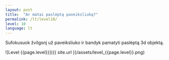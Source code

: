```yaml
---
layout: post
title:  "Ar matai paslėptą paveiksliuką?"
permalink: /lt/level10/
level: 10
language: lt
---
```

Sufokusuok žvilgsnį už paveiksliuko ir bandyk pamatyti paslėptą 3d objektą.

![Level {{page.level}}]({{ site.url }}/assets/level_{{page.level}}.png)
